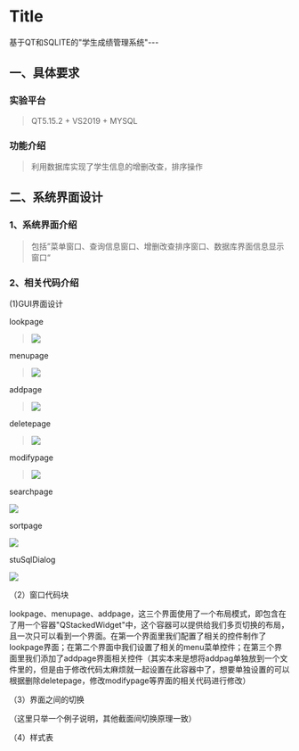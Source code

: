 #   Title
基于QT和SQLITE的"学生成绩管理系统"---


## 一、具体要求

###  实验平台

> QT5.15.2 + VS2019 + MYSQL

### 功能介绍

> 利用数据库实现了学生信息的增删改查，排序操作

## 二、系统界面设计

### 1、系统界面介绍

>包括”菜单窗口、查询信息窗口、增删改查排序窗口、数据库界面信息显示窗口“

### 2、相关代码介绍

(1)GUI界面设计

lookpage

><img src = "https://github.com/Tsukiyt/blog/blob/master/%E4%BF%AE%E6%94%B9.png"/>

menupage

> <img src = "C:\Users\华为\Pictures\2.png"/>

addpage

> <img src = "C:\Users\华为\Pictures\3.png"/>

deletepage

> <img src = "C:\Users\华为\Pictures\4.png"/>

modifypage

><img src = "https://github.com/Tsukiyt/blog/blob/master/%E4%BF%AE%E6%94%B9.png"/>

searchpage

<img src = "C:\Users\华为\Pictures\6.png"/>

sortpage

 <img src = "C:\Users\华为\Pictures\8.png"/>

stuSqlDialog

<img src = "C:\Users\华为\Pictures\sql.png"/>



（2）窗口代码块

lookpage、menupage、addpage，这三个界面使用了一个布局模式，即包含在了用一个容器"QStackedWidget"中，这个容器可以提供给我们多页切换的布局，且一次只可以看到一个界面。在第一个界面里我们配置了相关的控件制作了lookpage界面；在第二个界面中我们设置了相关的menu菜单控件；在第三个界面里我们添加了addpage界面相关控件（其实本来是想将addpag单独放到一个文件里的，但是由于修改代码太麻烦就一起设置在此容器中了，想要单独设置的可以根据删除deletepage，修改modifypage等界面的相关代码进行修改）



（3）界面之间的切换

（这里只举一个例子说明，其他截面间切换原理一致）

（4）样式表




